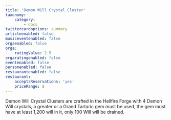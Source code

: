 ```yaml
---
title: 'Demon Will Crystal Cluster'
taxonomy:
    category:
        - docs
twittercardoptions: summary
articleenabled: false
musiceventenabled: false
orgaenabled: false
orga:
    ratingValue: 2.5
orgaratingenabled: false
eventenabled: false
personenabled: false
restaurantenabled: false
restaurant:
    acceptsReservations: 'yes'
    priceRange: $
---
```


Demon Will Crystal Clusters are crafted in the Hellfire Forge with 4 Demon Will crystals, a greater or a Grand Tartaric gem must be used, the gem must have at least 1,200 will in it, only 100 Will will be drained.

